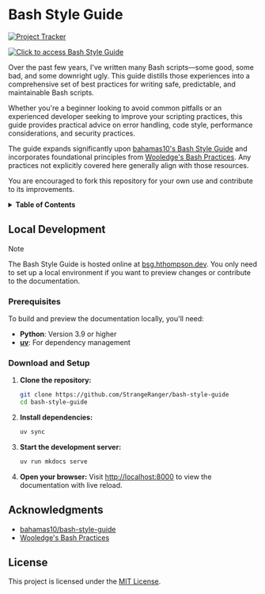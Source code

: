 # Bash Style Guide

[![Project Tracker](https://img.shields.io/badge/repo%20status-Project%20Tracker-lightgrey)](https://hthompson.dev/project-tracker#project-255784006)

[![Click to access Bash Style Guide](https://img.shields.io/badge/Click%20to%20access%20Bash%20Style%20Guide-blue?style=for-the-badge)](https://bsg.hthompson.dev)

Over the past few years, I've written many Bash scripts—some good, some bad, and some downright ugly. This guide distills those experiences into a comprehensive set of best practices for writing safe, predictable, and maintainable Bash scripts.

Whether you're a beginner looking to avoid common pitfalls or an experienced developer seeking to improve your scripting practices, this guide provides practical advice on error handling, code style, performance considerations, and security practices.

The guide expands significantly upon [bahamas10's Bash Style Guide](https://github.com/bahamas10/bash-style-guide) and incorporates foundational principles from [Wooledge's Bash Practices](http://mywiki.wooledge.org/BashGuide/Practices). Any practices not explicitly covered here generally align with those resources.

You are encouraged to fork this repository for your own use and contribute to its improvements.

<details>
<summary><strong>Table of Contents</strong></summary>

- [Bash Style Guide](#bash-style-guide)
  - [Local Development](#local-development)
    - [Prerequisites](#prerequisites)
    - [Download and Setup](#download-and-setup)
  - [Acknowledgments](#acknowledgments)
  - [License](#license)

</details>

## Local Development

> [!NOTE]
> The Bash Style Guide is hosted online at [bsg.hthompson.dev](https://bsg.hthompson.dev). You only need to set up a local environment if you want to preview changes or contribute to the documentation.

### Prerequisites

To build and preview the documentation locally, you'll need:

- **Python**: Version 3.9 or higher
- **[uv](https://github.com/astral-sh/uv#installation)**: For dependency management

### Download and Setup

1. **Clone the repository:**
    ```bash
    git clone https://github.com/StrangeRanger/bash-style-guide
    cd bash-style-guide
    ```

2. **Install dependencies:**
   ```bash
   uv sync
   ```

3. **Start the development server:**
   ```bash
   uv run mkdocs serve
   ```

4. **Open your browser:**
   Visit [http://localhost:8000](http://localhost:8000) to view the documentation with live reload.

## Acknowledgments

- [bahamas10/bash-style-guide](https://github.com/bahamas10/bash-style-guide)
- [Wooledge's Bash Practices](http://mywiki.wooledge.org/BashGuide/Practices)

## License

This project is licensed under the [MIT License](LICENSE).

